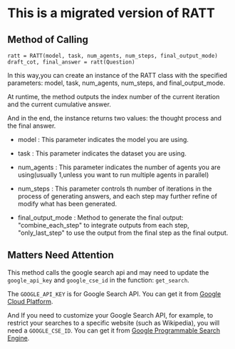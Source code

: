 # This is a migrated version of RATT

## Method of Calling

    ratt = RATT(model, task, num_agents, num_steps, final_output_mode)
    draft_cot, final_answer = ratt(Question)

 In this way,you can create an instance of the RATT class with the specified parameters: model, task, num_agents, num_steps, and final_output_mode. 

 At runtime, the method outputs the index number of the current iteration and the current cumulative answer.

 And in the end, the instance returns two values: the thought process and the final answer.

 * model : This parameter indicates the model you are using.

 * task : This parameter indicates the dataset you are using.

 * num_agents : This parameter indicates the number of agents you are using(usually 1,unless you want to run multiple agents in parallel)

 * num_steps : This parameter controls th number of iterations in the process of generating answers, and each step may further refine of modify what has been generated.

 * final_output_mode : Method to generate the final output: "combine_each_step" to integrate outputs from each step, "only_last_step" to use the output from the final step as the final output.

 ## Matters Need Attention

 This method calls the google search api and may need to update the `google_api_key` and `google_cse_id` in the function: `get_search`.
 
 The `GOOGLE_API_KEY` is for Google Search API. You can get it from [Google Cloud Platform](https://cloud.google.com/docs/authentication/getting-started).

 And If you need to customize your Google Search API, for example, to restrict your searches to a specific website (such as Wikipedia), you will need a `GOOGLE_CSE_ID`. You can get it from [Google Programmable Search Engine](https://developers.google.com/custom-search/v1/overview).